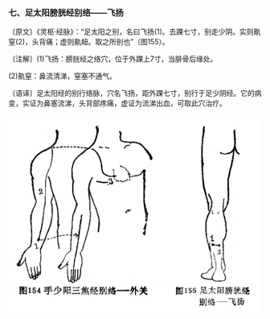 ### 七、足太阳膀胱经别络——飞扬

〔原文〕《灵枢·经脉》：“足太阳之别，名曰飞扬(1)。去踝七寸，别走少阴。实则鼽窒(2)，头背痛；虚则鼽衄。取之所别也”（图155）。

〔注解〕(1)飞扬：膀胱经之络穴，位于外踝上7寸，当腓骨后缘处。

(2)鼽窒：鼻流清涕，窒塞不通气。

〔语译〕足太阳经的别行络脉，穴名飞扬，距外踝七寸，别行于足少阴经。它的病变，实证为鼻塞流涕，头背部疼痛，虚证为流涕出血，可取此穴治疗。

![](img/图154、155.jpg)
